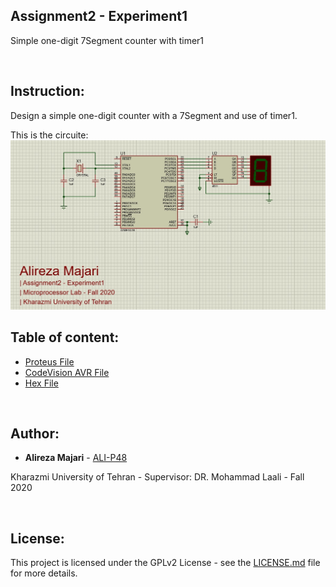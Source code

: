 ## Assignment2 - Experiment1
Simple one-digit 7Segment counter with timer1

‌
## Instruction:
Design a simple one-digit counter with a 7Segment and use of timer1.

This is the circuite:
![](https://github.com/ALI-P48/MicroprocessorLab/blob/main/Assignment2-Timers/Experiment1/Pictures/Circuit.jpg)



## Table of content:
* [Proteus File](https://github.com/ALI-P48/MicroprocessorLab/blob/main/Assignment2-Timers/Experiment1/Proteus/Timers.pdsprj)
* [CodeVision AVR File](https://github.com/ALI-P48/MicroprocessorLab/blob/main/Assignment2-Timers/Experiment1/AVR/Timers.prj) 
* [Hex File](https://github.com/ALI-P48/MicroprocessorLab/blob/main/Assignment2-Timers/Experiment1/AVR/Debug/ExeTimers.hex) 


‌
## Author:

* **Alireza Majari** - [ALI-P48](https://github.com/ALI-P48)

Kharazmi University of Tehran - Supervisor: DR. Mohammad Laali - Fall 2020


‌
## License:

This project is licensed under the GPLv2 License - see the [LICENSE.md](https://github.com/ALI-P48/MicroprocessorLab/blob/main/LICENSE) file for more details.
